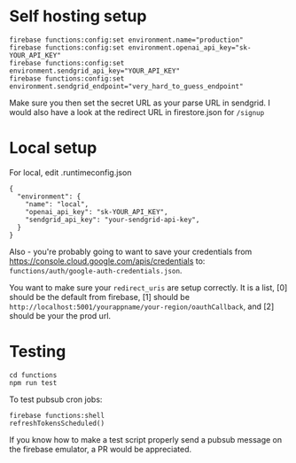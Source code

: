 
# Self hosting setup

```
firebase functions:config:set environment.name="production"
firebase functions:config:set environment.openai_api_key="sk-YOUR_API_KEY"
firebase functions:config:set environment.sendgrid_api_key="YOUR_API_KEY"
firebase functions:config:set environment.sendgrid_endpoint="very_hard_to_guess_endpoint"
```

Make sure you then set the secret URL as your parse URL in sendgrid.
I would also have a look at the redirect URL in firestore.json for `/signup`


# Local setup

For local, edit .runtimeconfig.json
```
{
  "environment": {
    "name": "local",
    "openai_api_key": "sk-YOUR_API_KEY",
    "sendgrid_api_key": "your-sendgrid-api-key",
  }
}
```

Also - you're probably going to want to save your credentials from https://console.cloud.google.com/apis/credentials to: `functions/auth/google-auth-credentials.json`.

You want to make sure your `redirect_uris` are setup correctly. It is a list, [0] should be the default from firebase, [1] should be `http://localhost:5001/yourappname/your-region/oauthCallback`, and [2] should be your the prod url.


# Testing

```
cd functions
npm run test
```

To test pubsub cron jobs:
```
firebase functions:shell
refreshTokensScheduled()
```
If you know how to make a test script properly send a pubsub message on the firebase emulator, a PR would be appreciated.